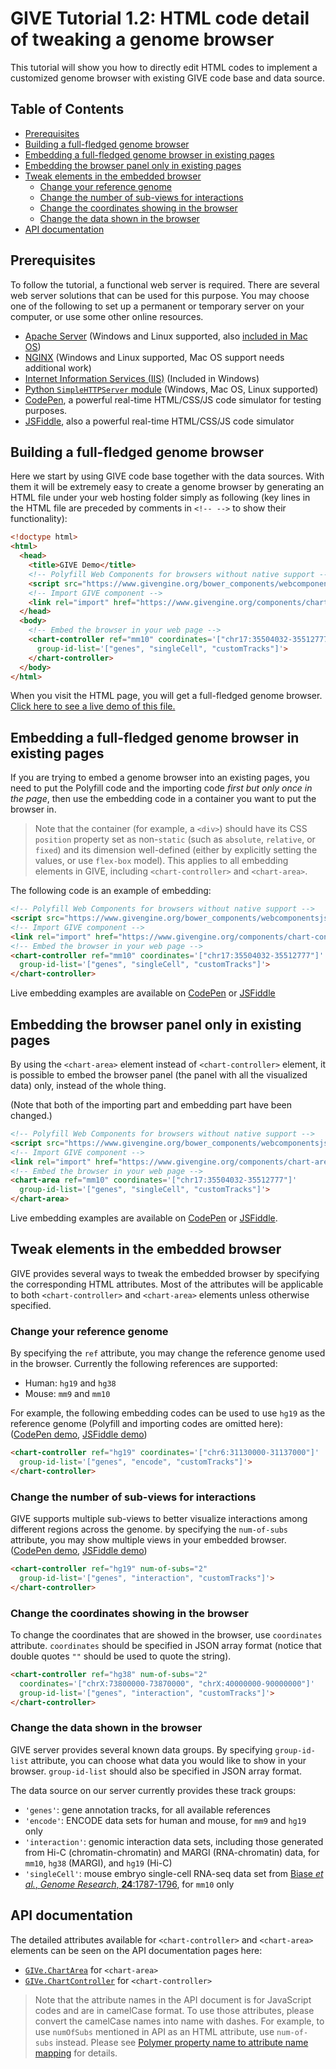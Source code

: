 # GIVE Tutorial 1.2: HTML code detail of tweaking a genome browser

This tutorial will show you how to directly edit HTML codes to implement a customized genome browser with existing GIVE code base and data source.

## Table of Contents
*   [Prerequisites](#prerequisites)
*   [Building a full-fledged genome browser](#building-a-full-fledged-genome-browser)
*   [Embedding a full-fledged genome browser in existing pages](#embedding-a-full-fledged-genome-browser-in-existing-pages)
*   [Embedding the browser panel only in existing pages](#embedding-the-browser-panel-only-in-existing-pages)
*   [Tweak elements in the embedded browser](#tweak-elements-in-the-embedded-browser)
    *   [Change your reference genome](#change-your-reference-genome)
    *   [Change the number of sub-views for interactions](#change-the-number-of-sub-views-for-interactions)
    *   [Change the coordinates showing in the browser](#change-the-coordinates-showing-in-the-browser)
    *   [Change the data shown in the browser](#change-the-data-shown-in-the-browser)
*   [API documentation](#api-documentation)

## Prerequisites

To follow the tutorial, a functional web server is required. There are several web server solutions that can be used for this purpose. You may choose one of the following to set up a permanent or temporary server on your computer, or use some other online resources.

*   [Apache Server](https://httpd.apache.org/docs/2.4/getting-started.html) (Windows and Linux supported, also [included in Mac OS](https://www.lifewire.com/use-your-mac-to-share-web-site-2260400))
*   [NGINX](https://www.nginx.com/resources/wiki/start/topics/tutorials/install/) (Windows and Linux supported, Mac OS support needs additional work)
*   [Internet Information Services (IIS)](https://www.iis.net/learn/get-started/getting-started-with-iis) (Included in Windows)
*   [Python `SimpleHTTPServer` module](https://docs.python.org/2/library/simplehttpserver.html) (Windows, Mac OS, Linux supported)
*   [CodePen](https://codepen.io/pen/), a powerful real-time HTML/CSS/JS code simulator for testing purposes.
*   [JSFiddle](https://jsfiddle.net/), also a powerful real-time HTML/CSS/JS code simulator

## Building a full-fledged genome browser

Here we start by using GIVE code base together with the data sources. With them it will be extremely easy to create a genome browser by generating an HTML file under your web hosting folder simply as following (key lines in the HTML file are preceded by comments in `<!-- -->` to show their functionality):

```html
<!doctype html>
<html>
  <head>
    <title>GIVE Demo</title>
    <!-- Polyfill Web Components for browsers without native support -->
    <script src="https://www.givengine.org/bower_components/webcomponentsjs/webcomponents-lite.min.js"></script>
    <!-- Import GIVE component -->
    <link rel="import" href="https://www.givengine.org/components/chart-controller/chart-controller.html">
  </head>
  <body>
    <!-- Embed the browser in your web page -->
    <chart-controller ref="mm10" coordinates='["chr17:35504032-35512777"]'
      group-id-list='["genes", "singleCell", "customTracks"]'>
    </chart-controller>
  </body>
</html>
```
When you visit the HTML page, you will get a full-fledged genome browser. [Click here to see a live demo of this file.](https://sysbio.ucsd.edu/public/xcao3/testBrowser/chart-controller-demo.html)

## Embedding a full-fledged genome browser in existing pages

If you are trying to embed a genome browser into an existing pages, you need to put the Polyfill code and the importing code *first but only once in the page*, then use the embedding code in a container you want to put the browser in.

> Note that the container (for example, a `<div>`) should have its CSS `position` property set as non-`static` (such as `absolute`, `relative`, or `fixed`) and its dimension well-defined (either by explicitly setting the values, or use `flex-box` model). This applies to all embedding elements in GIVE, including `<chart-controller>` and `<chart-area>`.

The following code is an example of embedding:

```html
<!-- Polyfill Web Components for browsers without native support -->
<script src="https://www.givengine.org/bower_components/webcomponentsjs/webcomponents-lite.min.js"></script>
<!-- Import GIVE component -->
<link rel="import" href="https://www.givengine.org/components/chart-controller/chart-controller.html">
<!-- Embed the browser in your web page -->
<chart-controller ref="mm10" coordinates='["chr17:35504032-35512777"]'
  group-id-list='["genes", "singleCell", "customTracks"]'>
</chart-controller>
```

Live embedding examples are available on [CodePen](https://codepen.io/anon/pen/PpggQG) or [JSFiddle](https://jsfiddle.net/xycao/8p3g15w6/)

## Embedding the browser panel only in existing pages

By using the `<chart-area>` element instead of `<chart-controller>` element, it is possible to embed the browser panel (the panel with all the visualized data) only, instead of the whole thing.

(Note that both of the importing part and embedding part have been changed.)

```html
<!-- Polyfill Web Components for browsers without native support -->
<script src="https://www.givengine.org/bower_components/webcomponentsjs/webcomponents-lite.min.js"></script>
<!-- Import GIVE component -->
<link rel="import" href="https://www.givengine.org/components/chart-area/chart-area.html">
<!-- Embed the browser in your web page -->
<chart-area ref="mm10" coordinates='["chr17:35504032-35512777"]'
  group-id-list='["genes", "singleCell", "customTracks"]'>
</chart-area>
```
Live embedding examples are available on [CodePen](https://codepen.io/anon/pen/OpGYXz) or [JSFiddle](https://jsfiddle.net/xycao/pzg3q336/).

## Tweak elements in the embedded browser

GIVE provides several ways to tweak the embedded browser by specifying the corresponding HTML attributes. Most of the attributes will be applicable to both `<chart-controller>` and `<chart-area>` elements unless otherwise specified.

### Change your reference genome

By specifying the `ref` attribute, you may change the reference genome used in the browser. Currently the following references are supported:
*   Human: `hg19` and `hg38`
*   Mouse: `mm9` and `mm10`

For example, the following embedding codes can be used to use `hg19` as the reference genome (Polyfill and importing codes are omitted here): ([CodePen demo](https://codepen.io/anon/pen/KWYjgp), [JSFiddle demo](https://jsfiddle.net/xycao/amqqfaa8/))

```html
<chart-controller ref="hg19" coordinates='["chr6:31130000-31137000"]'
  group-id-list='["genes", "encode", "customTracks"]'>
</chart-controller>
```

### Change the number of sub-views for interactions

GIVE supports multiple sub-views to better visualize interactions among different regions across the genome. by specifying the `num-of-subs` attribute, you may show multiple views in your embedded browser. ([CodePen demo](https://codepen.io/anon/pen/QpPXry), [JSFiddle demo](https://jsfiddle.net/xycao/fzjukneb/))

```html
<chart-controller ref="hg19" num-of-subs="2"
  group-id-list='["genes", "interaction", "customTracks"]'>
</chart-controller>
```

### Change the coordinates showing in the browser

To change the coordinates that are showed in the browser, use `coordinates` attribute. `coordinates` should be specified in JSON array format (notice that double quotes `""` should be used to quote the string).

```html
<chart-controller ref="hg38" num-of-subs="2"
  coordinates='["chrX:73800000-73870000", "chrX:40000000-90000000"]'
  group-id-list='["genes", "interaction", "customTracks"]'>
</chart-controller>
```
### Change the data shown in the browser

GIVE server provides several known data groups. By specifying `group-id-list` attribute, you can choose what data you would like to show in your browser. `group-id-list` should also be specified in JSON array format.

The data source on our server currently provides these track groups:
*   `'genes'`: gene annotation tracks, for all available references
*   `'encode'`: ENCODE data sets for human and mouse, for `mm9` and `hg19` only
*   `'interaction'`: genomic interaction data sets, including those generated from Hi-C (chromatin-chromatin) and MARGI (RNA-chromatin) data, for `mm10`, `hg38` (MARGI), and `hg19` (Hi-C)
*   `'singleCell'`: mouse embryo single-cell RNA-seq data set from [Biase *et al.*, *Genome Research*, **24**:1787-1796](http://genome.cshlp.org/content/24/11/1787.full), for `mm10` only


## API documentation
The detailed attributes available for `<chart-controller>` and `<chart-area>` elements can be seen on the API documentation pages here:

*   [`GIVe.ChartArea`](https://www.givengine.org/components/chart-area/index.html) for `<chart-area>`
*   [`GIVe.ChartController`](https://www.givengine.org/components/chart-controller/index.html) for `<chart-controller>`

> Note that the attribute names in the API document is for JavaScript codes and are in camelCase format. To use those attributes, please convert the camelCase names into name with dashes. For example, to use `numOfSubs` mentioned in API as an HTML attribute, use `num-of-subs` instead. Please see [Polymer property name to attribute name mapping](https://www.polymer-project.org/2.0/docs/devguide/properties#property-name-mapping) for details.
